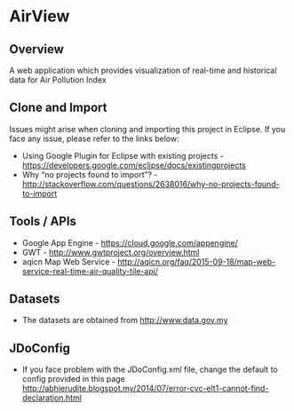 # AirView
## Overview
A web application which provides visualization of real-time and historical data for Air Pollution Index

## Clone and Import
Issues might arise when cloning and importing this project in Eclipse.
If you face any issue, please refer to the links below:
- Using Google Plugin for Eclipse with existing projects - <https://developers.google.com/eclipse/docs/existingprojects>
- Why “no projects found to import”? - <http://stackoverflow.com/questions/2638016/why-no-projects-found-to-import>

## Tools / APIs
- Google App Engine - <https://cloud.google.com/appengine/>
- GWT - <http://www.gwtproject.org/overview.html>
- aqicn Map Web Service - <http://aqicn.org/faq/2015-09-18/map-web-service-real-time-air-quality-tile-api/>

## Datasets
- The datasets are obtained from <http://www.data.gov.my>

## JDoConfig
- If you face problem with the JDoConfig.xml file, change the default to config provided in this page <http://abhierudite.blogspot.my/2014/07/error-cvc-elt1-cannot-find-declaration.html>

